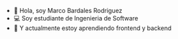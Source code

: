 - 👋 Hola, soy Marco Bardales Rodriguez
- 💻 Soy estudiante de Ingenieria de Software
- 🌱 Y actualmente estoy aprendiendo frontend y backend

<!---
MarcoBardalesRodriguez/MarcoBardalesRodriguez is a ✨ special ✨ repository because its `README.md` (this file) appears on your GitHub profile.
You can click the Preview link to take a look at your changes.
--->

